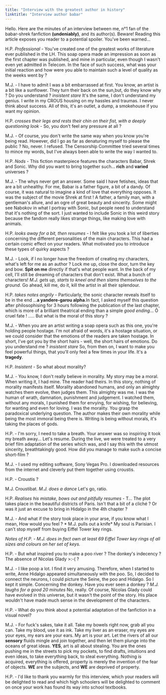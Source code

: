 ```yaml
---
title: "Interview with the greatest author in history"
linktitle: "Interview author babar"
---
```

Hello. Here are the minutes of an interview between me, n°1 fan of the babar-shrek fanfiction **(undeniably)**, and its author(s). Beware! Reading this article exposes you reader to a potential spoiler. You've been warned...

H.P. *Professional* - You've created one of the greatest works of literature ever published in the LH. This soap opera made an impression as soon as the first chapter was published, and mine in particular, even though I wasn't even yet admitted in Telecom. In the face of such success, what was your initial reaction and how were you able to maintain such a level of quality as the weeks went by ?

M.J. - I have to admit I was a bit embarrassed at first. You know, an artist is a bit like a sunflower. They turn their back on the sun,but, do they know why ? Do you understand ? *insistent stare* It's the same, I don't understand my genius. I write in my CROUS housing on my hassles and traumas. I never think about success. All of this, it's an outlet, a dump, a smokehouse if you want my opinion.

H.P. *crosses their legs and rests their chin on their fist, with a deeply questioning look* - So, you don't feel any pressure at all ?

M.J. - Of course, you don't write the same way when you know you're being read. However, did I go as far as denaturing myself to please the public ? No, never. I refused. The Censorship Committee tried several times to mince my words, but I've always been able to write the way I wanted to.

H.P. *Nods* - This fiction masterpiece features the characters Babar, Shrek and Sonic. Why did you want to bring together such... **rich** and **varied** universes ?

M.J. - The whys never get an answer. Some said I have fetishes, ideas that are a bit unhealthy. For me, Babar is a father figure, a bit of a dandy. Of course, it was natural to imagine a kind of love that everything opposes. It was the subject of the movie Shrek at first ! A father, a family man, with a gentleman's allure, and an ogre of great beauty and sincerity. Some might see Nabokov in what I portray with Sonic, but people need to understand that it's nothing of the sort. I just wanted to include Sonic in this weird story because the fandom really likes strange things, like making love with animals.

H.P. *looks away for a bit, then resumes* - I felt like you took a lot of liberties concerning the different personalities of the main characters. This had a certain comic effect on your readers. What motivated you to introduce these types of quirky aspects ? 

M.J. - Look, if I no longer have the freedom of creating my characters, what's left for me as an author ? Lock me up, close the door, turn the key and bow. **Spit on me** directly if that's what people want. In the back of my cell, I'll still be dreaming of characters that don't exist. What a bunch of characters! *M.J. gets up, starts to kneel and then slams themselves to the ground.* Go ahead, kill me, do it, kill the artist in all their splendour.

H.P. *takes notes angrily* - Particularly, the sonic character reveals itself to be in the end ...**a yandere-garou alpha**.In fact, I asked myself this question after philosophising for 3 hours following the publication of the last chapter, which is more of a brilliant theatrical ending than a simple *good ending*... Ô cruel fate ! .....  But what is the moral of this story ?

M.J. - When you are an artist writing a soap opera such as this one, you're holding people hostage. I'm not afraid of words, it's a hostage situation, or we could consider that the emotions of the readers are taken hostage. In short, I've got you by the short hairs - well, the short hairs of emotions. Do you understand me ? *insistent stare* So, from then on, I want to make you feel powerful things, that you'll only feel a few times in your life. It's a **tragedy**.

H.P. *Insistent* - So what about morality?

M.J. - You know, I don't really believe in morality. My story may be a moral. When writing it, I had mine. The reader had theirs. In this story, nothing of morality manifests itself. Morality abandoned humans, and only an almighty watches them evolve, then judges them. This almighty was me. I was the human of wrath, damnation, punishment and judgement. I watched them, without any morals, I punished them for envying, for wishing, for believing, for wanting and even for loving. I was the morality. You grasp the paradoxical underlying question. The author makes their own morality while being the most immoral being there is. Writing is being without morals, it's taking the places of gods.

H.P. - I'm sorry, I need to take a breath. Your answer was so inspiring it took my breath away... Let's resume. During the live, we were treated to a very brief film adaptation of the series which was, and I say this with the utmost sincerity, breathtakingly good. How did you manage to make such a concise short-film ?

M.J. - I used my editing software, Sony Vegas Pro. I downloaded resources from the internet and cleverly put them together using croustis.

H.P. - Croustis ?

M.J. Croustibat. *M.J. does a dance* Let's go, ratio.

H.P. *Realises his mistake, bows out and pitifully resumes* - T... The plot takes place in the beautiful districts of Paris. Isn't that a bit of a cliché ? Or was it just an excuse to bring in Hidalgo in the 4th chapter ?

M.J. - And what if the story took place in your arse, if you know what I mean, How would you feel ? * M.J. pulls out a knife* My soul is Parisian. I can't stop myself from buying Eiffel Tower key rings.

*Notes of H.P. - M.J. does in fact own at least 69 Eiffel Tower key rings of all sizes and colours on her set of keys.*

H.P. - But what inspired you to make a poo river ? The donkey's indecency ? The absence of Nicolas Glady >:-( ?

M.J. - I like poop a lot. I find it very amusing. Therefore, when I started to write, Anne Hidalgo appeared simultaneously  with the poo. So, I decided to connect the neurons, I could picture the Seine, the poo and Hidalgo. So I kept it simple.
Concerning the donkey. Have you ever seen a donkey ? *M.J. laughs for a good 20 minutes* No, really.
Of course, Nicolas Glady could have evolved in this universe, but it wasn't the point of the story. His place wouldn't have made much sense in the development of the characters.

H.P. - What do you think about a potential adaptation of the fanfiction in a visual novel?

M.J. - For fuck's sakes, take it all. Take my bowels right now, grab all you can. Take my blood, use it as ink. Take my liver as an eraser, my eyes are your eyes, my ears are your ears. My art is your art. Let the rivers of all our **sensory** fluids mingle and join together, and then let them plunge into the oceans of great ideas. **YES**, art is all about stealing. You are the ones pushing me in the streets to pick my pockets, to find drafts, intuitions and even ideas, to take everything back, to steal everything. Nothing is acquired, everything is offered, property is merely the invention of the fear of objects. **WE** are the subjects, and **WE** are deprived of property.

H.P. - I'd like to thank you warmly for this interview, which your readers will be delighted to read and which high schoolers will be delighted to comment on once your work has found its way into school textbooks.